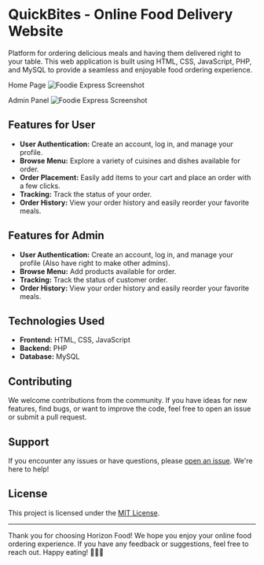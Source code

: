 # QuickBites - Online Food Delivery Website

Platform for ordering delicious meals and having them delivered right to your table. This web application is built using HTML, CSS, JavaScript, PHP, and MySQL to provide a seamless and enjoyable food ordering experience.

Home Page
![Foodie Express Screenshot](./website_pics/home.jpeg)

Admin Panel
![Foodie Express Screenshot](./website_pics/admin_panel.png)


## Features for User

- **User Authentication:** Create an account, log in, and manage your profile.
- **Browse Menu:** Explore a variety of cuisines and dishes available for order.
- **Order Placement:** Easily add items to your cart and place an order with a few clicks.
- **Tracking:** Track the status of your order.
- **Order History:** View your order history and easily reorder your favorite meals.

## Features for Admin

- **User Authentication:** Create an account, log in, and manage your profile (Also have right to make other admins).
- **Browse Menu:** Add products available for order.
- **Tracking:** Track the status of customer order.
- **Order History:** View your order history and easily reorder your favorite meals.

## Technologies Used

- **Frontend:** HTML, CSS, JavaScript
- **Backend:** PHP
- **Database:** MySQL

## Contributing

We welcome contributions from the community. If you have ideas for new features, find bugs, or want to improve the code, feel free to open an issue or submit a pull request.

## Support

If you encounter any issues or have questions, please [open an issue](https://github.com/Daniyal-Murtaza/horizon-food/issues). We're here to help!

## License

This project is licensed under the [MIT License](LICENSE).

---

Thank you for choosing Horizon Food! We hope you enjoy your online food ordering experience. If you have any feedback or suggestions, feel free to reach out. Happy eating! 🍔🍕🥗

